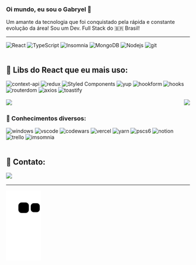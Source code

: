 ### Oi mundo, eu sou o Gabryel 👋
<p>
  Um amante da tecnologia que foi conquistado pela rápida e constante evolução da área!
  Sou um Dev. Full Stack do 🇧🇷 Brasil!
</p>
<hr />
<div>
<img alt="React" src="https://img.shields.io/badge/-React-45b8d8?style=flat-square&logo=react&logoColor=white" />
<img alt="TypeScript" src="https://img.shields.io/badge/-TypeScript-007ACC?style=flat-square&logo=typescript&logoColor=white" />
<img alt="Insomnia" src="https://img.shields.io/badge/-Insomnia-5849BE?style=flat-square&logo=insomnia&logoColor=white" />
<img alt="MongoDB" src="https://img.shields.io/badge/-MongoDB-13aa52?style=flat-square&logo=mongodb&logoColor=white" />
<img alt="Nodejs" src="https://img.shields.io/badge/-Nodejs-43853d?style=flat-square&logo=Node.js&logoColor=white" />
<img alt="git" src="https://img.shields.io/badge/-Git-F05032?style=flat-square&logo=git&logoColor=white" />
</div>
<br>

<h2> 📂 Libs do React que eu mais uso:</h2>
<div>
<img height="20em" alt="context-api" src="https://img.shields.io/badge/Context--Api-563D7C?style=for-the-badge&logo=react&logoColor=black" />
<img height="20em" alt="redux" src="https://img.shields.io/badge/Redux-27338e?style=for-the-badge&logo=redux&logoColor=white" />
<img height="20em" alt="Styled Components" src="https://img.shields.io/badge/-Styled_Components-db7092?style=flat-square&logo=styled-components&logoColor=white" />
<img height="20em" alt="yup" src="https://img.shields.io/badge/Yup-purple?style=for-the-badge&logo=npm&logoColor=white" />
<img height="20em" alt="hookform" src="https://img.shields.io/badge/React--Hook--Form-gold?style=for-the-badge&logo=react&logoColor=black" />
<img height="20em" alt="hooks" src="https://img.shields.io/badge/React--Hooks-red?style=for-the-badge&logo=react&logoColor=white" />
<img height="20em" alt="routerdom" src="https://img.shields.io/badge/React_Router-CA4245?style=for-the-badge&logo=react-router&logoColor=white" />
<img height="20em" alt="axios" src="https://img.shields.io/badge/Axios-black?style=for-the-badge&logo=react&logoColor=white" />
<img height="20em" alt="toastify" src="https://img.shields.io/badge/Toastify-352341?style=for-the-badge&logo=react&logoColor=white" />
</div>
<br>

<div>
  <img  height="150em" src="https://github-readme-stats.vercel.app/api?username=gabryelmaraujo&show_icons=true&theme=midnight-purple&include_all_commits=true&count_private=true"/>
  <img align="right" height="150em" src="https://github-readme-stats.vercel.app/api/top-langs/?username=gabryelmaraujo&layout=compact&langs_count=16&theme=midnight-purple"/>
</div>

<h3> 📂 Conhecimentos diversos:</h3>
<div>
<img height="20em" alt="windows" src="https://img.shields.io/badge/Windows-0078D6?style=for-the-badge&logo=windows&logoColor=white" />
<img height="20em" alt="vscode" src="https://img.shields.io/badge/Visual_Studio_Code-0078D4?style=for-the-badge&logo=visual%20studio%20code&logoColor=white" />
<img height="20em" alt="codewars" src="https://img.shields.io/badge/Codewars-B1361E?style=for-the-badge&logo=Codewars&logoColor=white" />
<img height="20em" alt="vercel" src="https://img.shields.io/badge/Vercel-444?style=for-the-badge&logo=vercel&logoColor=white" />
<img height="20em" alt="yarn" src="https://img.shields.io/badge/Yarn-purple.svg?&style=for-the-badge&logo=yarn&logoColor=white" />
<img height="20em" alt="pscs6" src="https://img.shields.io/badge/Photoshop-blue?style=for-the-badge&logo=adobe-photoshop&logoColor=white" />
<img height="20em" alt="notion" src="https://img.shields.io/badge/Notion-black.svg?&style=for-the-badge&logo=notion&logoColor=white" />
<img height="20em" alt="trello" src="https://img.shields.io/badge/Trello-red.svg?&style=for-the-badge&logo=trello&logoColor=white" />
<img height="20em" alt="imsomnia" src="https://img.shields.io/badge/Insomnia-560e7c.svg?&style=for-the-badge&logo=insomnia&logoColor=white" />
</div>


<br>
<h2> 📩 Contato: </h2>
<a href="https://www.linkedin.com/in/gabryelmaraujo"><img src="https://img.shields.io/badge/linkedin-%230077B5.svg?&style=for-the-badge&logo=linkedin&logoColor=white" height=25></a>

<hr />

![Snake animation](https://github.com/gabryelmaraujo/gabryelmaraujo/blob/output/github-contribution-grid-snake.svg)
